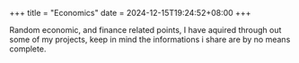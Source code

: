 +++
title = "Economics"
date = 2024-12-15T19:24:52+08:00
+++

Random economic, and finance related points, I have aquired through out some of my projects, keep in mind the informations i share are by no means complete.
